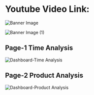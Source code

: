 # Youtube Video Link:  
![Banner Image](https://github.com/user-attachments/assets/da10fc99-7563-42b2-af9f-6f42888a2dab)


![Banner Image (1)](https://github.com/user-attachments/assets/5af07c94-fd70-4098-b485-fb9618fad755)



## Page-1 Time Analysis
![Dashboard-Time Analysis](https://github.com/user-attachments/assets/a8fb95c7-a52a-44a0-b8f5-b1e0294a39df)

## Page-2 Product Analysis
![Dashboard-Product Analysis](https://github.com/user-attachments/assets/72bcbb30-6a40-4405-a7d4-a4665c6744e6)
